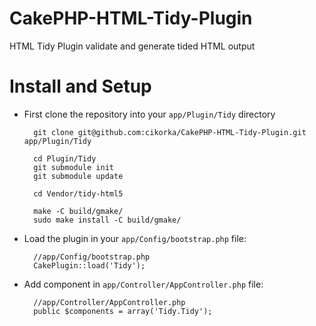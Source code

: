 # CakePHP-HTML-Tidy-Plugin

HTML Tidy Plugin validate and generate tided HTML output

# Install and Setup
* First clone the repository into your `app/Plugin/Tidy` directory

		git clone git@github.com:cikorka/CakePHP-HTML-Tidy-Plugin.git app/Plugin/Tidy

		cd Plugin/Tidy
		git submodule init
		git submodule update

		cd Vendor/tidy-html5
		
		make -C build/gmake/
		sudo make install -C build/gmake/
		
* Load the plugin in your `app/Config/bootstrap.php` file:

		//app/Config/bootstrap.php
		CakePlugin::load('Tidy');

* Add component in `app/Controller/AppController.php` file:

		//app/Controller/AppController.php
		public $components = array('Tidy.Tidy');
